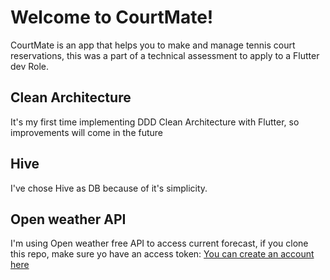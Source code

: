 # Welcome to CourtMate!

CourtMate is an app that helps you to make and manage tennis court reservations, this was a part of a technical assessment to apply to a Flutter dev Role.

## Clean Architecture

It's my first time implementing DDD Clean Architecture with Flutter, so improvements will come in the future

## Hive

I've chose Hive as DB because of it's simplicity.

## Open weather API

I'm using Open weather free API to access current forecast, if you clone this repo, make sure yo have an access token: [You can create an account here](https://openweathermap.org/api)
